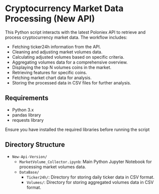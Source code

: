 # Cryptocurrency Market Data Processing (New API)

This Python script interacts with the latest Poloniex API to retrieve and process cryptocurrency market data. The workflow includes:

- Fetching ticker24h information from the API.
- Cleaning and adjusting market volumes data.
- Calculating adjusted volumes based on specific criteria.
- Aggregating volumes data for a comprehensive overview.
- Displaying the top N volumes coins in the market.
- Retrieving features for specific coins.
- Fetching market chart data for analysis.
- Storing the processed data in CSV files for further analysis.


## Requirements

- Python 3.x
- pandas library
- requests library

Ensure you have installed the required libraries before running the script

## Directory Structure

- `New-Api-Version/`
  - `MarketVolume_Collector.ipynb`: Main Python Jupyter Notebook for processing market volumes data.
  - `DataBase/`
    - `Ticker24h/`: Directory for storing daily ticker data in CSV format.
    - `Volumes/`: Directory for storing aggregated volumes data in CSV format.

